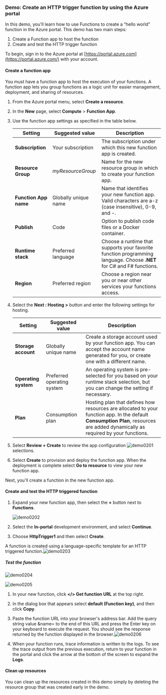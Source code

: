 ### Demo: Create an HTTP trigger function by using the Azure portal

In this demo, you'll learn how to use Functions to create a “hello world” function in the Azure portal. This demo has two main steps:

1. Create a Function app to host the function
2. Create and test the HTTP trigger function

To begin, sign in to the Azure portal at [https://portal.azure.com](https://portal.azure.com/) with your account.

#### Create a function app

You must have a function app to host the execution of your functions. A function app lets you group functions as a logic unit for easier management, deployment, and sharing of resources.

1. From the Azure portal menu, select **Create a resource**.

2. In the **New** page, select **Compute** > **Function App**.

3. Use the function app settings as specified in the table below.

   | Setting               | Suggested value      | Description                                                  |
   | --------------------- | -------------------- | ------------------------------------------------------------ |
   | **Subscription**      | Your subscription    | The subscription under which this new function app is created. |
   | **Resource Group**    | *myResourceGroup*    | Name for the new resource group in which to create your function app. |
   | **Function App name** | Globally unique name | Name that identifies your new function app. Valid characters are a-z (case insensitive), 0-9, and -. |
   | **Publish**           | Code                 | Option to publish code files or a Docker container.          |
   | **Runtime stack**     | Preferred language   | Choose a runtime that supports your favorite function programming language. Choose **.NET** for C# and F# functions. |
   | **Region**            | Preferred region     | Choose a region near you or near other services your functions access. |

4. Select the **Next : Hosting >** button and enter the following settings for hosting.

   | Setting              | Suggested value            | Description                                                  |
   | -------------------- | -------------------------- | ------------------------------------------------------------ |
   | **Storage account**  | Globally unique name       | Create a storage account used by your function app. You can accept the account name generated for you, or create one with a different name. |
   | **Operating system** | Preferred operating system | An operating system is pre-selected for you based on your runtime stack selection, but you can change the setting if necessary. |
   | **Plan**             | Consumption plan           | Hosting plan that defines how resources are allocated to your function app. In the default **Consumption Plan**, resources are added dynamically as required by your functions. |

   

5. Select **Review + Create** to review the app configuration ![demo0201](demo0201.png)selections.

6. Select **Create** to provision and deploy the function app. When the deployment is complete select **Go to resource** to view your new function app.

Next, you'll create a function in the new function app.

#### Create and test the HTTP triggered function

1. Expand your new function app, then select the **+** button next to **Functions**.

   ![demo0202](demo0202.png)

2. Select the **In-portal** development environment, and select **Continue**.

3. Choose **HttpTrigger1** and then select **Create**.

A function is created using a language-specific template for an HTTP triggered function.![demo0203](demo0203.png)

##### Test the function

![demo0204](demo0204.png)

![demo0205](demo0205.png)

1. In your new function, click **</> Get function URL** at the top right.

2. In the dialog box that appears select **default (Function key)**, and then click **Copy**.

3. Paste the function URL into your browser's address bar. Add the query string value &name=<yourname> to the end of this URL and press the Enter key on your keyboard to execute the request. You should see the response returned by the function displayed in the browser.![demo0206](demo0206.png)

4. When your function runs, trace information is written to the logs. To see the trace output from the previous execution, return to your function in the portal and click the arrow at the bottom of the screen to expand the **Logs**.

#### Clean up resources

You can clean up the resources created in this demo simply by deleting the resource group that was created early in the demo.